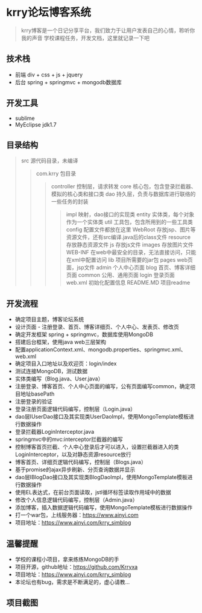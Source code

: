 
# krry论坛博客系统
> krry博客是一个日记分享平台，我们致力于让用户发表自己的心情，聆听你我的声音
> 学校课程任务，开发文档，这里就记录一下吧


## 技术栈
- 前端 div + css + js + jquery
- 后台 spring + springmvc + mongodb数据库

## 开发工具
- sublime
- MyEclipse jdk1.7

## 目录结构
>src	源代码目录，未编译
>>com.krry	包目录
>>>controller	控制层，请求转发
>>>core	核心包，包含登录拦截器、模拟的核心类和接口类
>>>dao	持久层，负责与数据库进行联络的一些任务的封装
>>>>impl	映射，dao接口的实现类
>>>entity	实体类，每个对象作为一个实体类
>>>util		工具包，包含所用到的一些工具类
>>config	配置文件都放在这里
>WebRoot	存放jsp、图片等资源文件，还有src编译.java后的class文件
>>resource	存放静态资源文件
>>>js	存放js文件
>>>images	存放图片文件
>>WEB-INF	在web中最安全的目录，无法直接访问，只能在xml中配置访问
>>>lib	项目所需要的jar包
>>>pages	web页面，jsp文件
>>>>admin	个人中心页面
>>>>blog	首页、博客详细页面
>>>>common	公用、通用页面
>>>>login	登录页面
>>>web.xml	初始化配置信息
>>README.MD	项目readme

## 开发流程
- 确定项目主题，博客论坛系统
- 设计页面 - 注册登录、首页、博客详细页、个人中心、发表页、修改页
- 确定开发框架 spring + springmvc，数据库使用MongoDB
- 搭建后台框架，使用java web三层架构
- 配置applicationContext.xml、mongodb.properties、springmvc.xml、web.xml
- 确定项目入口地址以及欢迎页：<welcome-file>login/index</welcome-file>
- 测试连接MongoDB，测试数据
- 实体类编写（Blog.java、User.java）
- 注册登录、博客首页、个人中心页面的编写，公有页面编写common，确定项目地址basePath
- 注册登录的验证
- 登录注册页面逻辑代码编写，控制层（Login.java）
- dao层IUserDao接口及其实现类UserDaoImpl，使用MongoTemplate模板进行数据操作
- 登录拦截器LoginInterceptor.java
- springmvc中的mvc:interceptor拦截器的编写
- 控制博客首页拦截、个人中心登录后才可以进入，设置拦截器进入的类LoginInterceptor，以及对静态资源resource放行
- 博客首页、详细页逻辑代码编写，控制层（Blogs.java）
- 基于promise的ajax异步刷新、分页查询数据并显示
- dao层IBlogDao接口及其实现类BlogDaoImpl，使用MongoTemplate模板进行数据操作
- 使用EL表达式，在前台页面读取，jstl循环标签读取作用域中的数据
- 修改个人信息逻辑代码编写，控制层（Admin.java）
- 添加博客，插入数据逻辑代码编写，使用MongoTemplate模板进行数据操作
- 打一个war包，上线服务器：https://www.ainyi.com
- 项目地址：https://www.ainyi.com/krry_simblog

## 温馨提醒
- 学校的课程小项目，拿来练练MongoDB的手
- 项目开源，github地址：https://github.com/Krryxa
- 项目地址：https://www.ainyi.com/krry_simblog
- 本论坛也有bug，需求是不断满足的，虚心请教...

## 项目截图
![]()




